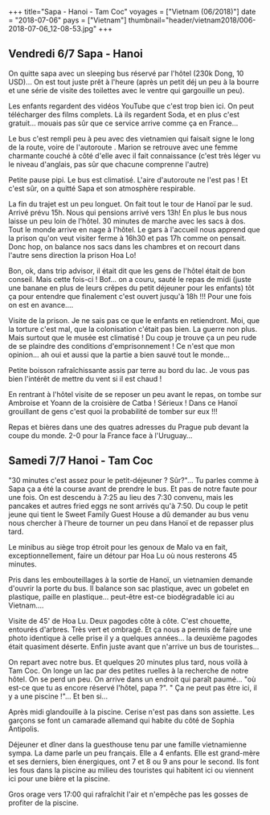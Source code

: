 +++
title="Sapa - Hanoi - Tam Coc"
voyages = ["Vietnam (06/2018)"]
date = "2018-07-06"
pays = ["Vietnam"]
thumbnail="header/vietnam2018/006-2018-07-06_12-08-53.jpg"
+++

## Vendredi 6/7 Sapa - Hanoi
 
On quitte sapa avec un sleeping bus réservé par l'hôtel (230k Dong, 10 USD)... On est tout juste prêt à l'heure (après un petit déj un peu à la bourre et une série de visite des toilettes avec le ventre qui gargouille un peu).

Les enfants regardent des vidéos YouTube que c'est trop bien ici. On peut télécharger des films complets. Là ils regardent Soda, et en plus c'est gratuit… mouais pas sûr que ce service arrive comme ça en France…

Le bus c'est rempli peu à peu avec des vietnamien qui faisait signe le long de la route, voire de l'autoroute . Marion se retrouve avec une femme charmante couché à côté d'elle avec il fait connaissance (c'est très léger vu le niveau d'anglais, pas sûr que chacune comprenne l'autre)

Petite pause pipi. Le bus est climatisé. L'aire d'autoroute ne l'est pas ! Et c'est sûr, on a quitté Sapa et son atmosphère respirable.

La fin du trajet est un peu longuet. On fait tout le tour de Hanoï par le sud. Arrivé prévu 15h. Nous qui pensions arrivé vers 13h! En plus le bus nous laisse un peu loin de l'hôtel. 30 minutes de marche avec les sacs à dos. Tout le monde arrive en nage à l'hôtel. Le gars à l'accueil nous apprend que la prison qu'on veut visiter ferme à 16h30 et pas 17h comme on pensait. Donc hop, on balance nos sacs dans les chambres et on recourt dans l'autre sens direction la prison Hoa Lo! 

Bon, ok, dans trip advisor, il était dit que les gens de l'hôtel était de bon conseil. Mais cette fois-ci ! Bof… on a couru, sauté le repas de midi (juste une banane en plus de leurs crêpes du petit déjeuner pour les enfants) tôt ça pour entendre que finalement c'est ouvert jusqu'à 18h !!! Pour une fois on est en avance….

Visite de la prison. Je ne sais pas ce que le enfants en retiendront. Moi, que la torture c'est mal, que la colonisation c'était pas bien. La guerre non plus. Mais surtout que le musée est climatisé ! Du coup je trouve ça un peu rude de se plaindre des conditions d'emprisonnement ! Ce n'est que mon opinion… ah oui et aussi que la partie a bien sauvé tout le monde…

Petite boisson rafraîchissante assis par terre au bord du lac. Je vous pas bien l'intérêt de mettre du vent si il est chaud !

En rentrant à l'hôtel visite de se reposer un peu avant le repas, on tombe sur Ambroise et Yoann de la croisière de Catba ! Sérieux ! Dans ce Hanoï grouillant de gens c'est quoi la probabilité de tomber sur eux !!!

Repas et bières dans une des quatres adresses du Prague pub devant la coupe du monde. 2-0 pour la France face à l'Uruguay…

## Samedi 7/7 Hanoi - Tam Coc

"30 minutes c'est assez pour le petit-déjeuner ? Sûr?"... Tu parles comme à Sapa ça a été la course avant de prendre le bus. Et pas de notre faute pour une fois. On est descendu à 7:25 au lieu des 7:30 convenu, mais les pancakes et autres fried eggs ne sont arrivés qu'à 7:50. Du coup le petit jeune qui tient le Sweet Family Guest House a dû demander au bus venu nous chercher à l'heure de tourner un peu dans Hanoï et de repasser plus tard.

Le minibus au siège trop étroit pour les genoux de Malo va en fait, exceptionnellement, faire un détour par Hoa Lu où nous resterons 45 minutes.

Pris dans les embouteillages à la sortie de Hanoï, un vietnamien demande d'ouvrir la porte du bus. Il balance son sac plastique, avec un gobelet en plastique, paille en plastique… peut-être est-ce biodégradable ici au Vietnam….

Visite de 45' de Hoa Lu. Deux pagodes côte à côte. C'est chouette, entourés d'arbres. Très vert et ombragé. Et ça nous a permis de faire une photo identique à celle prise il y a quelques années… la deuxième pagodes était quasiment déserte. Enfin juste avant que n'arrive un bus de touristes…

On repart avec notre bus. Et quelques 20 minutes plus tard, nous voilà à Tam Coc. On longe un lac par des petites ruelles à la recherche de notre hôtel. On se perd un peu. On arrive dans un endroit qui paraît paumé… "où est-ce que tu as encore réservé l'hôtel, papa ?".
" Ça ne peut pas être ici, il y a une piscine !"... Et ben si…

Après midi glandouille à la piscine. Cerise n'est  pas dans son assiette. Les garçons se font un camarade allemand qui habite du côté de Sophia Antipolis. 

Déjeuner et dîner dans la guesthouse tenu par une famille vietnamienne sympa. La dame parle un peu français. Elle a 4 enfants. Elle est grand-mère et ses derniers, bien énergiques, ont 7 et 8 ou 9 ans pour le second. Ils font les fous dans la piscine au milieu des touristes qui habitent ici ou viennent ici pour une bière et la piscine.

Gros orage vers 17:00 qui rafraîchit l'air et n'empêche pas les gosses de profiter de la piscine.

